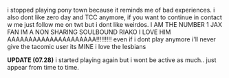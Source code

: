 i stopped playing pony town because it reminds me of bad experiences. i also dont like zero day and TCC anymore, if you want to continue in contact w me just follow me on twt but i dont like weirdos.
I AM THE NUMBER 1 JAX FAN IM A NON SHARING SOULBOUND RIAKO I LOVE HIM AAAAAAAAAAAAAAAAAAAAA!!!!!!!!! even if i dont play anymore i'll never give the tacomic user its MINE i love the lesbians

**UPDATE (07.28)** i started playing again but i wont be active as much.. just appear from time to time.
